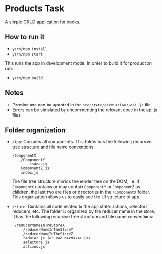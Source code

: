 # Products Task

A simple CRUD application for books.

## How to run it

-   `yarn/npm install`
-   `yarn/npm start`

This runs the app in development mode. In order to build it for production run:

-   `yarn/npm build`

## Notes

-   Permissions can be updated in the `src/state/permissions/api.js` file
-   Errors can be simulated by uncommenting the relevant code in the api.js files

## Folder organization

-   `/App`: Contains all components. This folder has the following recursive tree structure and file name conventions:

        /ComponentX
            /ComponentY
                index.js
            ComponentZ.js
            index.js

    The file tree structure mimics the render tree on the DOM, i.e. if `ComponentX` contains or may contain `ComponentY` or `ComponentZ` as children, the last two are files or directories in the `/ComponentX` folder. This organization allows us to easily see the UI structure of app.

-   `/state`: Contains all code related to the app state: actions, selectors, reducers, etc. The folder is organized by the reducer name in the store. It has the following recursive tree structure and file name conventions:

         /reducerNameInTheStoreX
             /reducerNameInTheStoreY
             /reducerNameInTheStoreZ
             reducer.js (or reducerMaker.js)
             selectors.js
             actions.js
